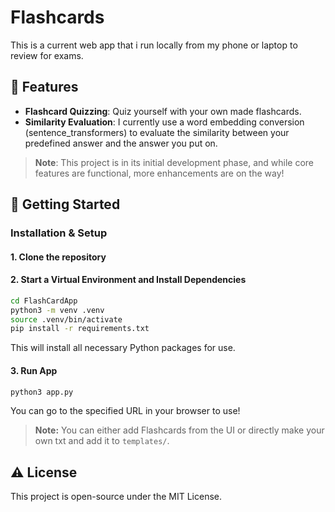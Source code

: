# Flashcards

This is a current web app that i run locally from my phone or laptop to review for exams.

## 🌟 Features

- **Flashcard Quizzing**: Quiz yourself with your own made flashcards.
- **Similarity Evaluation**: I currently use a word embedding conversion (sentence_transformers) to evaluate the similarity between your predefined answer and the answer you put on.

> **Note**: This project is in its initial development phase, and while core features are functional, more enhancements are on the way!

## 🚀 Getting Started

### Installation & Setup

#### 1. Clone the repository

#### 2. Start a Virtual Environment and Install Dependencies
```bash
cd FlashCardApp
python3 -m venv .venv
source .venv/bin/activate
pip install -r requirements.txt
```
This will install all necessary Python packages for use.

#### 3. Run App
```bash
python3 app.py
```
You can go to the specified URL in your browser to use!

> **Note:**
You can either add Flashcards from the UI or directly make your own txt and add it to `templates/`.

## ⚠️ License

This project is open-source under the MIT License.